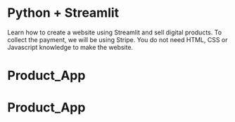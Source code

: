 # Python + Streamlit
Learn how to create a website using Streamlit and sell digital products. To collect the payment, we will be using Stripe. You do not need HTML, CSS or Javascript knowledge to make the website.

# Product_App
# Product_App
